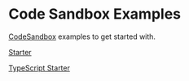 # Code Sandbox Examples

[CodeSandbox](https://codesandbox.io/) examples to get started with.

[Starter](https://codesandbox.io/s/github/reactstrap/code-sandbox-examples/tree/main/starter)

[TypeScript Starter](https://codesandbox.io/s/github/reactstrap/code-sandbox-examples/tree/main/starter-ts)

